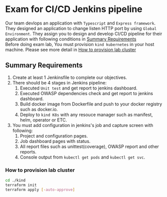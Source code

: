# Exam for CI/CD Jenkins pipeline

Our team devlops an application with `Typescript` and `Express framework`. They designed an application to change listen HTTP port by using `Global Environment`.
They assign you to design and develop CI/CD pipeline for their application with following conditions in [Summary Requirements](#summary-requirements)  
Before doing exam lab, You must provision `kind kubernetes` in your host machine. Please see more detail in [How to provision lab cluster](#how-to-provision-lab-cluster)

## Summary Requirements

1. Create at least 1 Jenkinsfile to complete our objectives.
2. There should be 4 stages in Jenkins pipeline:
   1. Executed `Unit test` and get report to jenkins dashboard.
   2. Executed OWASP dependencies check and get report to jenkins dashboard.
   3. Build docker image from Dockerfile and push to your docker registry such as docker.io.
   4. Deploy to `kind K8s` with any resouce manager such as manifest, helm, operator or ETC.
3. You must add configuration in jenkins's job and capture screen with following:
   1. Project and configuration pages.
   2. Job dashboard pages with status.
   3. All report files such as unittest(coverage), OWASP report and other reports.
   4. Console output from `kubectl get pods` and `kubectl get svc`.

### How to provision lab cluster

```bash
cd ./kind
terraform init
terraform apply [-auto-approve]
```
